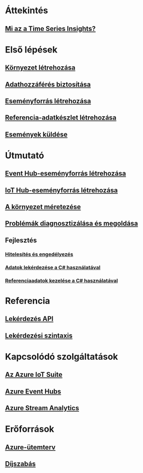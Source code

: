 # Áttekintés
## [Mi az a Time Series Insights?](time-series-insights-overview.md)

# Első lépések
## [Környezet létrehozása](time-series-insights-get-started.md)
## [Adathozzáférés biztosítása](time-series-insights-data-access.md)
## [Eseményforrás létrehozása](time-series-insights-add-event-source.md)
## [Referencia-adatkészlet létrehozása](time-series-insights-add-reference-data-set.md)
## [Események küldése](time-series-insights-send-events.md)

# Útmutató
## [Event Hub-eseményforrás létrehozása](time-series-insights-how-to-add-an-event-source-eventhub.md)
## [IoT Hub-eseményforrás létrehozása](time-series-insights-how-to-add-an-event-source-iothub.md)
## [A környezet méretezése](time-series-insights-how-to-scale-your-environment.md)
## [Problémák diagnosztizálása és megoldása](time-series-insights-diagnose-and-solve-problems.md)
## Fejlesztés
### [Hitelesítés és engedélyezés](time-series-insights-authentication-and-authorization.md)
### [Adatok lekérdezése a C# használatával](time-series-insights-query-data-csharp.md)
### [Referenciaadatok kezelése a C# használatával](time-series-insights-manage-reference-data-csharp.md)

# Referencia
## [Lekérdezés API](/rest/api/time-series-insights/time-series-insights-reference-queryapi)
## [Lekérdezési szintaxis](/rest/api/time-series-insights/time-series-insights-reference-query-syntax)

# Kapcsolódó szolgáltatások
## [Az Azure IoT Suite](/azure/iot-suite/)
## [Azure Event Hubs](/azure/event-hubs/)
## [Azure Stream Analytics](/azure/stream-analytics/)

# Erőforrások
## [Azure-ütemterv](https://azure.microsoft.com/roadmap/?category=internet-of-things)
## [Díjszabás](https://azure.microsoft.com/pricing/details/time-series-insights/)
